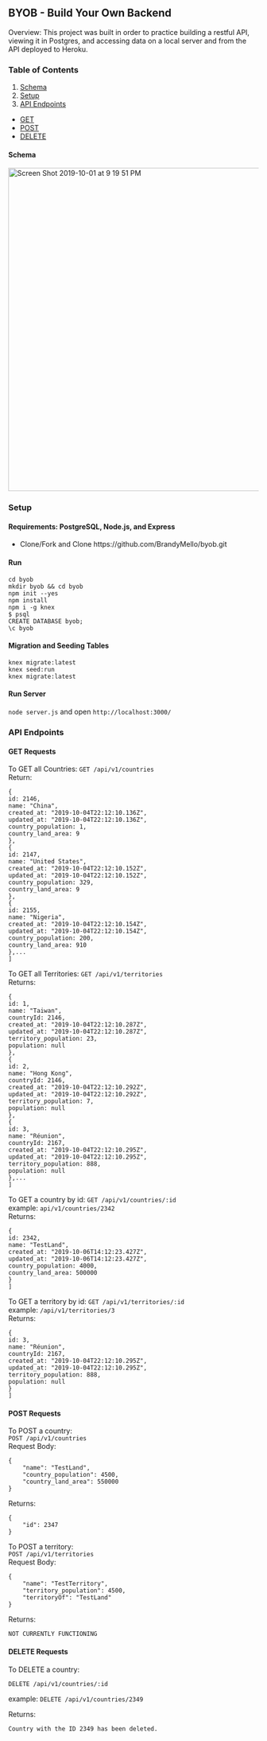 ## BYOB - Build Your Own Backend
Overview: This project was built in order to practice building a restful API, viewing it in Postgres, and accessing data on a local server and from the API deployed to Heroku.

### Table of Contents
1. [Schema](#schema)
1. [Setup](#setup)
1. [API Endpoints](#endpoints)
  * [GET](#get)
  * [POST](#post)
  * [DELETE](#delete)

#### <a name="schema">Schema</a>
<img width="650" alt="Screen Shot 2019-10-01 at 9 19 51 PM" src="https://user-images.githubusercontent.com/46384968/66015818-4e815380-e491-11e9-8396-ce89aad533ab.png">

### <a name="setup">Setup</a>
#### Requirements: PostgreSQL, Node.js, and Express
<ul> 
  <li>
   Clone/Fork and Clone
   https://github.com/BrandyMello/byob.git </li>
  </ul>
 
 #### Run
  `cd byob`<br>
 `mkdir byob && cd byob`<br>
  `npm init --yes`<br>
  `npm install`<br>
  `npm i -g knex`<br>
 `$ psql`<br>
  `CREATE DATABASE byob;`<br>
    `\c byob`
 
 
 #### Migration and Seeding Tables
`knex migrate:latest` <br>
  `knex seed:run`<br>
 `knex migrate:latest`
 
 #### Run Server
 ```node server.js```
 and open ```http://localhost:3000/```
 
 ### <a name="endpoints">API Endpoints</a>
 #### <a name="get">GET Requests</a>
 To GET all Countries:
 ```GET /api/v1/countries```<br>
 Return:
 ```[
{
id: 2146,
name: "China",
created_at: "2019-10-04T22:12:10.136Z",
updated_at: "2019-10-04T22:12:10.136Z",
country_population: 1,
country_land_area: 9
},
{
id: 2147,
name: "United States",
created_at: "2019-10-04T22:12:10.152Z",
updated_at: "2019-10-04T22:12:10.152Z",
country_population: 329,
country_land_area: 9
},
{
id: 2155,
name: "Nigeria",
created_at: "2019-10-04T22:12:10.154Z",
updated_at: "2019-10-04T22:12:10.154Z",
country_population: 200,
country_land_area: 910
},...
]
```
To GET all Territories:
```GET /api/v1/territories```<br>
Returns:
```[
{
id: 1,
name: "Taiwan",
countryId: 2146,
created_at: "2019-10-04T22:12:10.287Z",
updated_at: "2019-10-04T22:12:10.287Z",
territory_population: 23,
population: null
},
{
id: 2,
name: "Hong Kong",
countryId: 2146,
created_at: "2019-10-04T22:12:10.292Z",
updated_at: "2019-10-04T22:12:10.292Z",
territory_population: 7,
population: null
},
{
id: 3,
name: "Réunion",
countryId: 2167,
created_at: "2019-10-04T22:12:10.295Z",
updated_at: "2019-10-04T22:12:10.295Z",
territory_population: 888,
population: null
},...
]
```
To GET a country by id:
```GET /api/v1/countries/:id```<br>
example: ```api/v1/countries/2342```<br>
Returns:
```[
{
id: 2342,
name: "TestLand",
created_at: "2019-10-06T14:12:23.427Z",
updated_at: "2019-10-06T14:12:23.427Z",
country_population: 4000,
country_land_area: 500000
}
]
```
To GET a territory by id:
```GET /api/v1/territories/:id```<br>
example: ```/api/v1/territories/3```<br>
Returns: 
```[
{
id: 3,
name: "Réunion",
countryId: 2167,
created_at: "2019-10-04T22:12:10.295Z",
updated_at: "2019-10-04T22:12:10.295Z",
territory_population: 888,
population: null
}
]
```
#### <a name="post">POST Requests</a>
To POST a country:<br>
```POST /api/v1/countries```<br>
Request Body:<br>
```
{
	"name": "TestLand",
	"country_population": 4500,
	"country_land_area": 550000
}
```
Returns: <br>
```
{
    "id": 2347
}
```
To POST a territory:<br>
```POST /api/v1/territories```<br>
Request Body:<br>
```
{
	"name": "TestTerritory",
	"territory_population": 4500,
	"territoryOf": "TestLand"
}
```
Returns: <br>
```
NOT CURRENTLY FUNCTIONING
```
#### <a name="delete">DELETE Requests</a>
To DELETE a country: <br>
```
DELETE /api/v1/countries/:id
```
example: ```DELETE /api/v1/countries/2349```

Returns: <br>
```
Country with the ID 2349 has been deleted.
```




